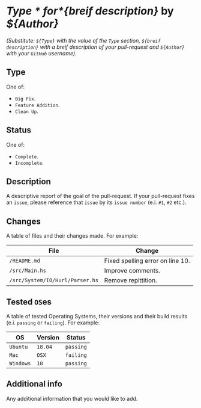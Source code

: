 # *${Type}* for *${breif description}* by *${Author}*
*(Substitute: `${Type}` with the value of the `Type` section,
  `${breif description}` with a breif description of your pull-request and
  `${Author}` with your `GitHub` username).*
## Type
One of:
 * `Big Fix`.
 * `Feature Addition`.
 * `Clean Up`.

## Status
One of:
 * `Complete`.
 * `Incomplete`.

## Description
A descriptive report of the goal of the pull-request. If your
pull-request fixes an `issue`, please reference that `issue` by its `issue number` (e.i. `#1`, `#2` etc.).

## Changes
A table of files and their changes made. For example:

| File                            | Change                           |
|---------------------------------|----------------------------------|
| `/README.md`                    | Fixed spelling error on line 10. |
| `/src/Main.hs`                  | Improve comments.                |
| `/src/System/IO/Hurl/Parser.hs` | Remove repittition.              |

## Tested `OS`es
A table of tested Operating Systems, their versions and their build results (e.i. `passing` or `failing`).
For example:

| OS        | Version   | Status    |
|-----------|-----------|-----------|
| `Ubuntu`  | `18.04`   | `passing` |
| `Mac`     | `OSX`     | `failing` |
| `Windows` | `10`      | `passing` |

## Additional info
Any additional information that you would like to add.

